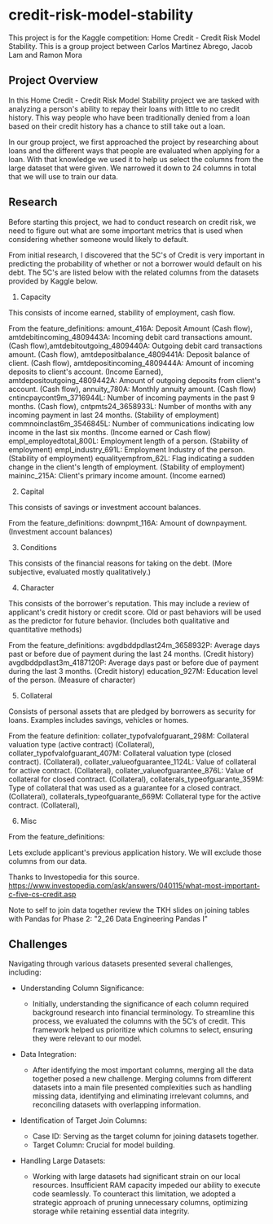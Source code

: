 # credit-risk-model-stability
This project is for the Kaggle competition: Home Credit - Credit Risk Model Stability. This is a group project between Carlos Martinez Abrego, Jacob Lam and Ramon Mora

## Project Overview

In this Home Credit - Credit Risk Model Stability project we are tasked with analyzing a person's ability to repay their loans with little to no credit history. This way people who have been traditionally denied from a loan based on their credit history has a chance to still take out a loan. 

In our group project, we first approached the project by researching about loans and the different ways that people are evaluated when applying for a loan. With that knowledge we used it to help us select the columns from the large dataset that were given. We narrowed it down to 24 columns in total that we will use to train our data.

## Research

Before starting this project, we had to conduct research on credit risk, we need to figure out what are some important metrics that is used when considering whether someone would likely to default.

From initial research, I discovered that the 5C's of Credit is very important in predicting the probability of whether or not a borrower would default on his debt. The 5C's are listed below with the related columns from the datasets provided by Kaggle below.

1) Capacity

This consists of income earned, stability of employment, cash flow.

From the feature_definitions: amount_416A: Deposit Amount (Cash flow), amtdebitincoming_4809443A: Incoming debit card transactions amount. (Cash flow),amtdebitoutgoing_4809440A: Outgoing debit card transactions amount. (Cash flow), amtdepositbalance_4809441A: Deposit balance of client. (Cash flow), amtdepositincoming_4809444A: Amount of incoming deposits to client's account. (Income Earned),
amtdepositoutgoing_4809442A: Amount of outgoing deposits from client's account. (Cash flow),
annuity_780A: Monthly annuity amount. (Cash flow)
cntincpaycont9m_3716944L: Number of incoming payments in the past 9 months. (Cash flow),
cntpmts24_3658933L: Number of months with any incoming payment in last 24 months. (Stability of employment)
commnoinclast6m_3546845L: Number of communications indicating low income in the last six months. (Income earned or Cash flow)
empl_employedtotal_800L: Employment length of a person. (Stability of employment)
empl_industry_691L: Employment Industry of the person. (Stability of employment)
equalityempfrom_62L: Flag indicating a sudden change in the client's length of employment. (Stability of employment)
maininc_215A: Client's primary income amount. (Income earned)

2) Capital

This consists of savings or investment account balances. 

From the feature_definitions: 
downpmt_116A: Amount of downpayment. (Investment account balances)

3) Conditions

This consists of the financial reasons for taking on the debt. (More subjective, evaluated mostly qualitatively.)

4) Character

This consists of the borrower's reputation. This may include a review of applicant's credit history or credit score. Old or past behaviors will be used as the predictor for future behavior. (Includes both qualitative and quantitative methods)

From the feature_definitions: avgdbddpdlast24m_3658932P: Average days past or before due of payment during the last 24 months. (Credit history)
avgdbddpdlast3m_4187120P: Average days past or before due of payment during the last 3 months. (Credit history)
education_927M: Education level of the person. (Measure of character)

5) Collateral

Consists of personal assets that are pledged by borrowers as security for loans. Examples includes savings, vehicles or homes.

From the feature definition: collater_typofvalofguarant_298M: Collateral valuation type (active contract) (Collateral),
collater_typofvalofguarant_407M: Collateral valuation type (closed contract). (Collateral),
collater_valueofguarantee_1124L: Value of collateral for active contract. (Collateral),
collater_valueofguarantee_876L: Value of collateral for closed contract. (Collateral),
collaterals_typeofguarante_359M: Type of collateral that was used as a guarantee for a closed contract. (Collateral),
collaterals_typeofguarante_669M: Collateral type for the active contract. (Collateral),

6) Misc

From the feature_definitions:

Lets exclude applicant's previous application history. We will exclude those columns from our data.

Thanks to Investopedia for this source. https://www.investopedia.com/ask/answers/040115/what-most-important-c-five-cs-credit.asp 

Note to self to join data together review the TKH slides on joining tables with Pandas for Phase 2: "2_26 Data Engineering Pandas I"

## Challenges

Navigating through various datasets presented several challenges, including:

- Understanding Column Significance:
    - Initially, understanding the significance of each column required background research into financial terminology. To streamline this process, we evaluated the columns with the 5C’s of credit. This framework helped us prioritize which columns to select, ensuring they were relevant to our model.

- Data Integration:
    - After identifying the most important columns, merging all the data together posed a new challenge. Merging columns from different datasets into a main file presented complexities such as handling missing data, identifying and eliminating irrelevant columns, and reconciling datasets with overlapping information.

- Identification of Target Join Columns:
    - Case ID: Serving as the target column for joining datasets together.
    - Target Column: Crucial for model building.

- Handling Large Datasets:
    - Working with large datasets had significant strain on our local resources. Insufficient RAM capacity impeded our ability to execute code seamlessly. To counteract this limitation, we adopted a strategic approach of pruning unnecessary columns, optimizing storage while retaining essential data integrity.